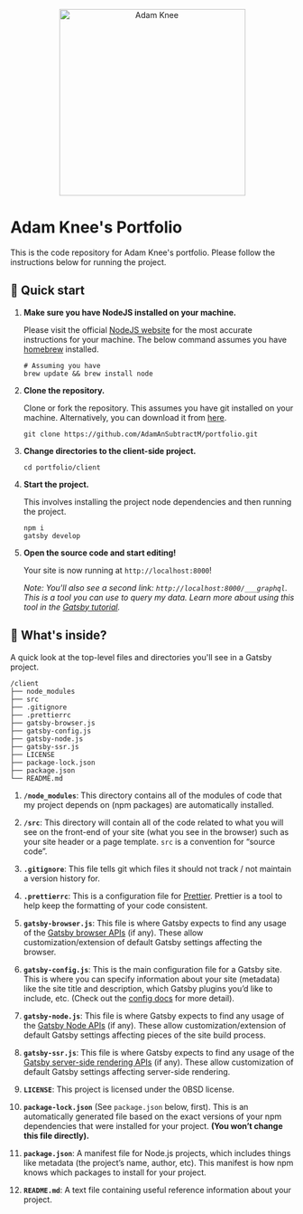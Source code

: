<p align="center">
  <a href="https://adamknee.net">
    <img alt="Adam Knee" src="https://res.cloudinary.com/adamknee/image/upload/v1603669616/portfolio/adam-knee-logo_opbvyl.svg" width="330" />
  </a>
</p>
<h1 align="left">
  Adam Knee's Portfolio
</h1>

<p>
  This is the code repository for Adam Knee's portfolio. Please follow the instructions below for running the project.
</p>

## 🚀 Quick start

1.  **Make sure you have NodeJS installed on your machine.**

    Please visit the official [NodeJS website](https://nodejs.org/en/) for the most accurate instructions for your machine. The below command assumes you have [homebrew](https://brew.sh/) installed.

    ```shell
    # Assuming you have
    brew update && brew install node
    ```

1.  **Clone the repository.**

    Clone or fork the repository. This assumes you have git installed on your machine. Alternatively, you can download it from [here](https://github.com/AdamAnSubtractM/portfolio).

    ```shell
    git clone https://github.com/AdamAnSubtractM/portfolio.git
    ```

1.  **Change directories to the client-side project.**

    ```shell
    cd portfolio/client
    ```

1.  **Start the project.**

    This involves installing the project node dependencies and then running the project.

    ```shell
    npm i
    gatsby develop
    ```

1.  **Open the source code and start editing!**

    Your site is now running at `http://localhost:8000`!

    _Note: You'll also see a second link: _`http://localhost:8000/___graphql`_. This is a tool you can use to query my data. Learn more about using this tool in the [Gatsby tutorial](adamknee.net/tutorial/part-five/#introducing-graphiql)._

## 🧐 What's inside?

A quick look at the top-level files and directories you'll see in a Gatsby project.

    /client
    ├── node_modules
    ├── src
    ├── .gitignore
    ├── .prettierrc
    ├── gatsby-browser.js
    ├── gatsby-config.js
    ├── gatsby-node.js
    ├── gatsby-ssr.js
    ├── LICENSE
    ├── package-lock.json
    ├── package.json
    └── README.md

1.  **`/node_modules`**: This directory contains all of the modules of code that my project depends on (npm packages) are automatically installed.

2.  **`/src`**: This directory will contain all of the code related to what you will see on the front-end of your site (what you see in the browser) such as your site header or a page template. `src` is a convention for “source code”.

3.  **`.gitignore`**: This file tells git which files it should not track / not maintain a version history for.

4.  **`.prettierrc`**: This is a configuration file for [Prettier](https://prettier.io/). Prettier is a tool to help keep the formatting of your code consistent.

5.  **`gatsby-browser.js`**: This file is where Gatsby expects to find any usage of the [Gatsby browser APIs](https://gatsbyjs.org/docs/browser-apis/) (if any). These allow customization/extension of default Gatsby settings affecting the browser.

6.  **`gatsby-config.js`**: This is the main configuration file for a Gatsby site. This is where you can specify information about your site (metadata) like the site title and description, which Gatsby plugins you’d like to include, etc. (Check out the [config docs](https://gatsbyjs.org/docs/gatsby-config/) for more detail).

7.  **`gatsby-node.js`**: This file is where Gatsby expects to find any usage of the [Gatsby Node APIs](https://gatsbyjs.org/docs/node-apis/) (if any). These allow customization/extension of default Gatsby settings affecting pieces of the site build process.

8.  **`gatsby-ssr.js`**: This file is where Gatsby expects to find any usage of the [Gatsby server-side rendering APIs](https://gatsbyjs.org/docs/ssr-apis/) (if any). These allow customization of default Gatsby settings affecting server-side rendering.

9.  **`LICENSE`**: This project is licensed under the 0BSD license.

10. **`package-lock.json`** (See `package.json` below, first). This is an automatically generated file based on the exact versions of your npm dependencies that were installed for your project. **(You won’t change this file directly).**

11. **`package.json`**: A manifest file for Node.js projects, which includes things like metadata (the project’s name, author, etc). This manifest is how npm knows which packages to install for your project.

12. **`README.md`**: A text file containing useful reference information about your project.
